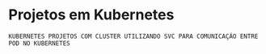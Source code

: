 <h1> Projetos em Kubernetes</h1>

````
KUBERNETES PROJETOS COM CLUSTER UTILIZANDO SVC PARA COMUNICAÇÃO ENTRE POD NO KUBERNETES
````
